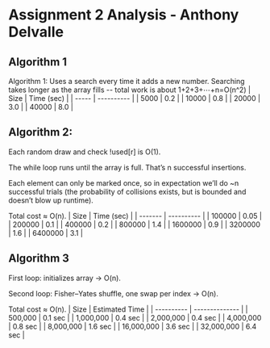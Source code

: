 # Assignment 2 Analysis - Anthony Delvalle

## Algorithm 1

Algorithm 1: Uses a search every time it adds a new number. Searching takes longer as the array fills -- total work is about
1+2+3+⋯+n=O(n^2)
| Size  | Time (sec) |
| ----- | ---------- |
| 5000  |     0.2       |
| 10000 |     0.8       |
| 20000 |     3.0      |
| 40000 |     8.0       |



## Algorithm 2:
Each random draw and check !used[r] is O(1).

The while loop runs until the array is full. That’s n successful insertions.

Each element can only be marked once, so in expectation we’ll do ~n successful trials (the probability of collisions exists, but is bounded and doesn’t blow up runtime).

Total cost ≈ O(n).
| Size    | Time (sec) |
| ------- | ---------- |
| 100000  |    0.05        |
| 200000  |    0.1        |
| 400000  |    0.2        |
| 800000  |     1.4       |
| 1600000 |      0.9      |
| 3200000 |      1.6      |
| 6400000 |         3.1   |




## Algorithm 3

First loop: initializes array → O(n).

Second loop: Fisher–Yates shuffle, one swap per index → O(n).

Total cost ≈ O(n).
| Size       | Estimated Time |
| ---------- | -------------- |
| 500,000    |  0.1 sec      |
| 1,000,000  | 0.4 sec      |
| 2,000,000  |    0.4 sec      |
| 4,000,000  |  0.8 sec      |
| 8,000,000  |    1.6 sec      |
| 16,000,000 |  3.6 sec      |
| 32,000,000 |   6.4 sec      |

